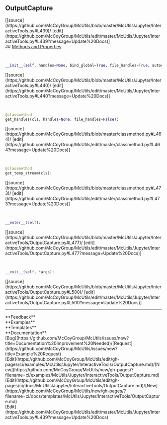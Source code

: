 ## <a id="McUtils.Jupyter.InteractiveTools.OutputCapture">OutputCapture</a> 

<div class="docs-source-link" markdown="1">
[[source](https://github.com/McCoyGroup/McUtils/blob/master/McUtils/Jupyter/InteractiveTools.py#L439)/
[edit](https://github.com/McCoyGroup/McUtils/edit/master/McUtils/Jupyter/InteractiveTools.py#L439?message=Update%20Docs)]
</div>









<div class="collapsible-section">
 <div class="collapsible-section collapsible-section-header" markdown="1">
## <a class="collapse-link" data-toggle="collapse" href="#methods" markdown="1"> Methods and Properties</a> <a class="float-right" data-toggle="collapse" href="#methods"><i class="fa fa-chevron-down"></i></a>
 </div>
 <div class="collapsible-section collapsible-section-body collapse show" id="methods" markdown="1">
 
<a id="McUtils.Jupyter.InteractiveTools.OutputCapture.__init__" class="docs-object-method">&nbsp;</a> 
```python
__init__(self, handles=None, bind_global=True, file_handles=True, autoclose=None, save_output=True): 
```
<div class="docs-source-link" markdown="1">
[[source](https://github.com/McCoyGroup/McUtils/blob/master/McUtils/Jupyter/InteractiveTools.py#L440)/
[edit](https://github.com/McCoyGroup/McUtils/edit/master/McUtils/Jupyter/InteractiveTools.py#L440?message=Update%20Docs)]
</div>


<a id="McUtils.Jupyter.InteractiveTools.OutputCapture.get_handles" class="docs-object-method">&nbsp;</a> 
```python
@classmethod
get_handles(cls, handles=None, file_handles=False): 
```
<div class="docs-source-link" markdown="1">
[[source](https://github.com/McCoyGroup/McUtils/blob/master/classmethod.py#L464)/
[edit](https://github.com/McCoyGroup/McUtils/edit/master/classmethod.py#L464?message=Update%20Docs)]
</div>


<a id="McUtils.Jupyter.InteractiveTools.OutputCapture.get_temp_stream" class="docs-object-method">&nbsp;</a> 
```python
@classmethod
get_temp_stream(cls): 
```
<div class="docs-source-link" markdown="1">
[[source](https://github.com/McCoyGroup/McUtils/blob/master/classmethod.py#L473)/
[edit](https://github.com/McCoyGroup/McUtils/edit/master/classmethod.py#L473?message=Update%20Docs)]
</div>


<a id="McUtils.Jupyter.InteractiveTools.OutputCapture.__enter__" class="docs-object-method">&nbsp;</a> 
```python
__enter__(self): 
```
<div class="docs-source-link" markdown="1">
[[source](https://github.com/McCoyGroup/McUtils/blob/master/McUtils/Jupyter/InteractiveTools/OutputCapture.py#L477)/
[edit](https://github.com/McCoyGroup/McUtils/edit/master/McUtils/Jupyter/InteractiveTools/OutputCapture.py#L477?message=Update%20Docs)]
</div>


<a id="McUtils.Jupyter.InteractiveTools.OutputCapture.__exit__" class="docs-object-method">&nbsp;</a> 
```python
__exit__(self, *args): 
```
<div class="docs-source-link" markdown="1">
[[source](https://github.com/McCoyGroup/McUtils/blob/master/McUtils/Jupyter/InteractiveTools/OutputCapture.py#L500)/
[edit](https://github.com/McCoyGroup/McUtils/edit/master/McUtils/Jupyter/InteractiveTools/OutputCapture.py#L500?message=Update%20Docs)]
</div>
 </div>
</div>












---


<div markdown="1" class="text-secondary">
<div class="container">
  <div class="row">
   <div class="col" markdown="1">
**Feedback**   
</div>
   <div class="col" markdown="1">
**Examples**   
</div>
   <div class="col" markdown="1">
**Templates**   
</div>
   <div class="col" markdown="1">
**Documentation**   
</div>
   <div class="col" markdown="1">
   
</div>
   <div class="col" markdown="1">
   
</div>
   <div class="col" markdown="1">
   
</div>
</div>
  <div class="row">
   <div class="col" markdown="1">
[Bug](https://github.com/McCoyGroup/McUtils/issues/new?title=Documentation%20Improvement%20Needed)/[Request](https://github.com/McCoyGroup/McUtils/issues/new?title=Example%20Request)   
</div>
   <div class="col" markdown="1">
[Edit](https://github.com/McCoyGroup/McUtils/edit/gh-pages/ci/examples/McUtils/Jupyter/InteractiveTools/OutputCapture.md)/[New](https://github.com/McCoyGroup/McUtils/new/gh-pages/?filename=ci/examples/McUtils/Jupyter/InteractiveTools/OutputCapture.md)   
</div>
   <div class="col" markdown="1">
[Edit](https://github.com/McCoyGroup/McUtils/edit/gh-pages/ci/docs/McUtils/Jupyter/InteractiveTools/OutputCapture.md)/[New](https://github.com/McCoyGroup/McUtils/new/gh-pages/?filename=ci/docs/templates/McUtils/Jupyter/InteractiveTools/OutputCapture.md)   
</div>
   <div class="col" markdown="1">
[Edit](https://github.com/McCoyGroup/McUtils/edit/master/McUtils/Jupyter/InteractiveTools.py#L439?message=Update%20Docs)   
</div>
   <div class="col" markdown="1">
   
</div>
   <div class="col" markdown="1">
   
</div>
   <div class="col" markdown="1">
   
</div>
</div>
</div>
</div>